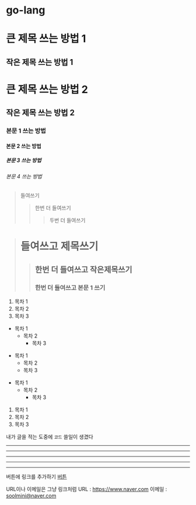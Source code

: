 # go-lang

큰 제목 쓰는 방법 1
===============

작은 제목 쓰는 방법 1
-----------------

# 큰 제목 쓰는 방법 2
## 작은 제목 쓰는 방법 2
### 본문 1 쓰는 방법
#### 본문 2 쓰는 방법
##### 본문 3 쓰는 방법
###### 본문 4 쓰는 방법

> 들여쓰기
>   > 한번 더 들여쓰기
>   >   > 두번 더 들여쓰기

> # 들여쓰고 제목쓰기
>   > ## 한번 더 들여쓰고 작은제목쓰기
>   > ### 한번 더 들여쓰고 본문 1 쓰기

1. 목차 1
2. 목차 2
3. 목차 3

+ 목차 1
  + 목차 2
    + 목차 3

- 목차 1
   - 목차 2
    - 목차 3

* 목차 1
  * 목차 2
    * 목차 3

1. 목차 1
1. 목차 2
1. 목차 3

내가 글을 적는 도중에 ```코드``` 쓸일이 생겼다

* * *

***

*****

- - -

---------------------------------------

버튼에 링크를 추가하기
[버튼](https://www.naver.com)

URL이나 이메일은 그냥 링크처럼
URL : <https://www.naver.com>
이메일 : <soolmini@naver.com>
